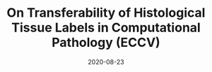 ---
title: "On Transferability of Histological Tissue Labels in Computational Pathology (ECCV)"
collection: publications
permalink: /publication/2020-08-23-eccv2020
date: 2020-08-23
venue: "European Conference on Computer Vision (ECCV)"
paperurl: 'https://www.researchgate.net/profile/Mahdi-Hosseini-2/publication/345323000_On_Transferability_of_Histological_Tissue_Labels_in_Computational_Pathology/links/608b424a458515d315e6b6ca/On-Transferability-of-Histological-Tissue-Labels-in-Computational-Pathology.pdf'
---